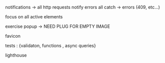 notifications -> all http requests notify errors
all catch -> errors (409, etc...)

focus on all active elements

exercise popup -> NEED PLUG FOR EMPTY IMAGE

favicon

tests : {validaton, functions , async queries}

lighthouse
